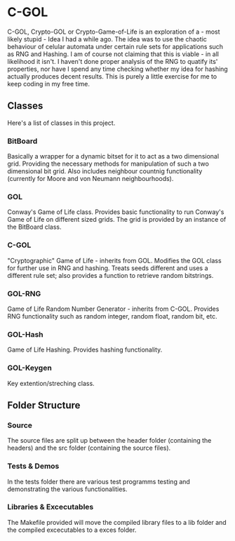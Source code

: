 # C-GOL
C-GOL, Crypto-GOL or Crypto-Game-of-Life is an exploration of a - most likely stupid - Idea I had a while ago.
The idea was to use the chaotic behaviour of celular automata under certain rule sets for applications such as RNG and Hashing. 
I am of course not claiming that this is viable - in all likelihood it isn't.
I haven't done proper analysis of the RNG to quatify its' properties, nor have I spend any time checking whether my idea for hashing actually produces decent results.
This is purely a little exercise for me to keep coding in my free time.

## Classes
Here's a list of classes in this project.
### BitBoard
Basically a wrapper for a dynamic bitset for it to act as a two dimensional grid. 
Providing the necessary methods for manipulation of such a two dimensional bit grid.
Also includes neighbour countnig functionality (currently for Moore and von Neumann neighbourhoods).
### GOL
Conway's Game of Life class. 
Provides basic functionality to run Conway's Game of Life on different sized grids. 
The grid is provided by an instance of the BitBoard class.
### C-GOL
"Cryptographic" Game of Life - inherits from GOL.
Modifies the GOL class for further use in RNG and hashing.
Treats seeds different and uses a different rule set; also provides a function to retrieve random bitstrings.
### GOL-RNG
Game of Life Random Number Generator - inherits from C-GOL. 
Provides RNG functionality such as random integer, random float, random bit, etc.
### GOL-Hash
Game of Life Hashing. 
Provides hashing functionality.
### GOL-Keygen
Key extention/streching class.

## Folder Structure
### Source
The source files are split up between the header folder (containing the headers) and the src folder (containing the source files).
### Tests & Demos
In the tests folder there are various test programms testing and demonstrating the various functionalities.
### Libraries & Excecutables
The Makefile provided will move the compiled library files to a lib folder and the compiled excecutables to a exces folder.
